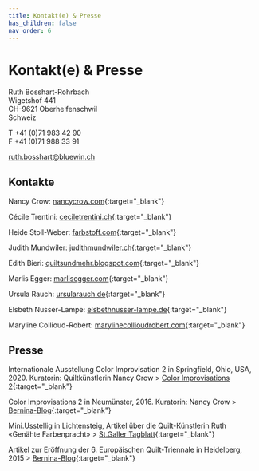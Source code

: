 ```yaml
---
title: Kontakt(e) & Presse
has_children: false
nav_order: 6
---
```


# Kontakt(e) & Presse

Ruth Bosshart-Rohrbach<br/>
Wigetshof 441<br/>
CH-9621 Oberhelfenschwil<br/>
Schweiz

T +41 (0)71 983 42 90<br/>
F +41 (0)71 988 33 91<br/>

ruth.bosshart@bluewin.ch

## Kontakte

Nancy Crow: [nancycrow.com](http://www.nancycrow.com/){:target="_blank"}

Cécile Trentini: [ceciletrentini.ch](http://www.ceciletrentini.ch/){:target="_blank"}

Heide Stoll-Weber: [farbstoff.com](http://www.farbstoff.com/){:target="_blank"}

Judith Mundwiler: [judithmundwiler.ch](http://www.judithmundwiler.ch/){:target="_blank"}

Edith Bieri: [quiltsundmehr.blogspot.com](http://quiltsundmehr.blogspot.com/){:target="_blank"}

Marlis Egger: [marlisegger.com](http://marlisegger.com/){:target="_blank"}

Ursula Rauch: [ursularauch.de](http://www.ursularauch.de/){:target="_blank"}

Elsbeth Nusser-Lampe: [elsbethnusser-lampe.de](https://www.elsbethnusser-lampe.de/){:target="_blank"}

Maryline Collioud-Robert: [marylinecollioudrobert.com](http://www.marylinecollioudrobert.com){:target="_blank"}

## Presse

Internationale Ausstellung Color Improvisation 2 in Springfield, Ohio, USA, 2020. Kuratorin: Quiltkünstlerin Nancy Crow > [Color Improvisations 2](http://colorimprovisations2.org/news){:target="_blank"}

Color Improvisations 2 in Neumünster, 2016. Kuratorin: Nancy Crow > [Bernina-Blog](https://blog.bernina.com/de/2016/02/ausstellungstipps-maerz-2016/){:target="_blank"}

Mini.Usstellig in Lichtensteig, Artikel über die Quilt-Künstlerin Ruth «Genähte Farbenpracht» > [St.Galler Tagblatt](https://www.tagblatt.ch/ostschweiz/appenzellerland/genaehte-farbenpracht-ld.398400){:target="_blank"}

Artikel zur Eröffnung der 6. Europäischen Quilt-Triennale in Heidelberg, 2015 > [Bernina-Blog](https://blog.bernina.com/de/2015/10/eroeffnung-europaeischen-quilt-triennale/){:target="_blank"}


